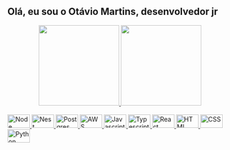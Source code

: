 ## Olá, eu sou o Otávio Martins, desenvolvedor jr

<div align="center" >
  <a href="https://github.com/otaviomartinss">
  <img height="180em" src="https://github-readme-stats.vercel.app/api?username=otaviomartinss&show_icons=true&theme=dracula&include_all_commits=true&count_private=true"/>
  <img height="180em" src="https://github-readme-stats.vercel.app/api/top-langs/?username=otaviomartinss&layout=compact&langs_count=8&theme=dracula"/>
</div>

<div><br>
  <img alt="Node" height="30" width="50" src="https://cdn.jsdelivr.net/gh/devicons/devicon/icons/nodejs/nodejs-plain-wordmark.svg">
  <img alt="Nest" height="30" width="50" src="https://cdn.jsdelivr.net/gh/devicons/devicon/icons/nestjs/nestjs-plain.svg">
  <img alt="Postgres" height="30" width="50" src="https://cdn.jsdelivr.net/gh/devicons/devicon/icons/postgresql/postgresql-plain.svg">
  <img alt="AWS" height="30" width="50" src="https://cdn.jsdelivr.net/gh/devicons/devicon/icons/amazonwebservices/amazonwebservices-original-wordmark.svg">
  <img alt="Javascript" height="30" width="50" src=>
  <img alt="Typescript" height="30" width="50" src=>
  <img alt="React" height="30" width="50" src=>
  <img alt="HTML" height="30" width="50" src=>
  <img alt="CSS" height="30" width="50" src=>
  <img alt="Python" height="30" width="50" src=>
</div>